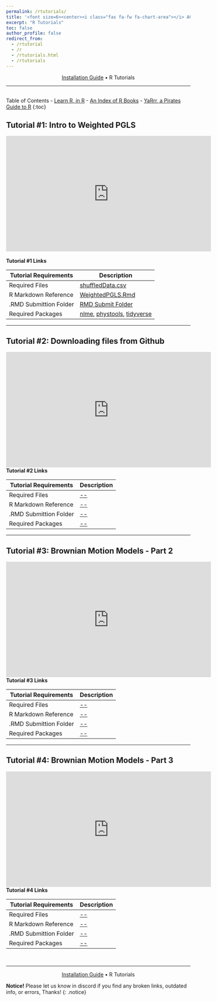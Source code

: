 ```yaml
---
permalink: /rtutorials/
title: '<font size=6><center><i class="fas fa-fw fa-chart-area"></i> ACE Scholars R Tutorial Portal</center></font>'
excerpt: "R Tutorials"
toc: false
author_profile: false
redirect_from: 
  - /rtutorial
  - /r
  - /rtutorials.html
  - /rtutorials
---
```

<center><a href="https://zacharycompton.github.io/installation/">Installation Guide</a> • R Tutorials </center>
<hr>
<br>
<i class="fas fa-fw fa-list"></i> Table of Contents
- <a href="https://swirlstats.com/students.html" target="_blank">Learn R, in R</a>
- <a href="https://www.bigbookofr.com/" target="_blank">An Index of R Books</a>
- <a href="https://bookdown.org/ndphillips/YaRrr/" target="_blank">YaRrr, a Pirates Guide to R</a>
{:toc}

<a name="rtutorial1"><a/>
## <i class="fas fa-fw fa-laptop-code"></i> Tutorial #1: Intro to Weighted PGLS
			
<center><iframe width="560" height="315" src="https://www.youtube.com/embed/E-YlcBZgJRY" title="YouTube video player" frameborder="0" allow="accelerometer; autoplay; clipboard-write; encrypted-media; gyroscope; picture-in-picture" allowfullscreen></iframe></center>
<br>
<b>Tutorial #1 Links</b>

| Tutorial Requirements  | Description	 |
| --------          		| ------ |
| Required Files         			| <a href="https://github.com/zacharycompton/ACE-Tutorials/blob/421f4379dd0214fed72013800bce052a1cba270a/shuffledData.csv" target="_blank">shuffledData.csv</a>   |
| R Markdown Reference           		| <a href="https://zacharycompton.github.io/_files/WeightedPGLS.Rmd" target="_blank">WeightedPGLS.Rmd</a>	|
| .RMD Submittion Folder	| <a href="https://drive.google.com/drive/folders/1tFrWxA_g0L98uM-RRpYevKEtHoed_vDe" target="_blank">RMD Submit Folder</a>	|
| Required Packages          		| <a href="https://cran.r-project.org/web/packages/nlme/index.html" target="_blank">nlme</a>, <a href="https://cran.r-project.org/web/packages/phytools/index.html" target="_blank">phystools</a>, <a href="https://cran.r-project.org/web/packages/tidyverse/index.html" target="_blank">tidyverse</a>    |

<hr>

<a name="rtutorial2"></a>
## <i class="fas fa-fw fa-laptop-code"></i> Tutorial #2: Downloading files from Github

<iframe width="560" height="315" src="https://www.youtube.com/embed/ulv6-oTOaII" title="YouTube video player" frameborder="0" allow="accelerometer; autoplay; clipboard-write; encrypted-media; gyroscope; picture-in-picture" allowfullscreen></iframe>
<br>
<b>Tutorial #2 Links</b>

| Tutorial Requirements  | Description	 |
| --------          		| ------ |
| Required Files         			| <a href="" target="_blank">--</a>   |
| R Markdown Reference           		| <a href="" target="_blank">--</a>	|
| .RMD Submittion Folder	| <a href="" target="_blank">--</a>	|
| Required Packages          		| <a href="" target="_blank">--</a>    |

<hr>

<a name="rtutorial3"></a>
## <i class="fas fa-fw fa-laptop-code"></i> Tutorial #3: Brownian Motion Models - Part 2

<iframe width="560" height="315" src="https://www.youtube.com/embed/KGjIs4q9oio" title="YouTube video player" frameborder="0" allow="accelerometer; autoplay; clipboard-write; encrypted-media; gyroscope; picture-in-picture" allowfullscreen></iframe>
<br>
<b>Tutorial #3 Links</b>

| Tutorial Requirements  | Description	 |
| --------          		| ------ |
| Required Files         			| <a href="" target="_blank">--</a>   |
| R Markdown Reference           		| <a href="" target="_blank">--</a>	|
| .RMD Submittion Folder	| <a href="" target="_blank">--</a>	|
| Required Packages          		| <a href="" target="_blank">--</a>    |

<hr>

<a name="rtutorial4"></a>
## <i class="fas fa-fw fa-laptop-code"></i> Tutorial #4: Brownian Motion Models - Part 3

<iframe width="560" height="315" src="https://www.youtube.com/embed/sbCxFzJIsZk" title="YouTube video player" frameborder="0" allow="accelerometer; autoplay; clipboard-write; encrypted-media; gyroscope; picture-in-picture" allowfullscreen></iframe>
<br>
<b>Tutorial #4 Links</b>

| Tutorial Requirements  | Description	 |
| --------          		| ------ |
| Required Files         			| <a href="" target="_blank">--</a>   |
| R Markdown Reference           		| <a href="" target="_blank">--</a>	|
| .RMD Submittion Folder	| <a href="" target="_blank">--</a>	|
| Required Packages          		| <a href="" target="_blank">--</a>    |

<br>
<hr>
<center><a href="https://zacharycompton.github.io/installation/">Installation Guide</a> • R Tutorials </center>

**Notice!** Please let us know in discord if you find any broken links, outdated info, or errors, Thanks!
{: .notice}